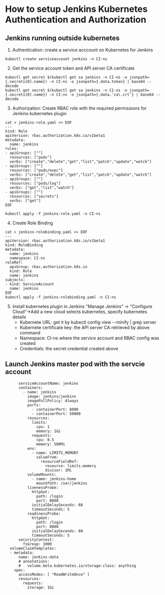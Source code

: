 # How to setup Jenkins Kubernetes Authentication and Authorization
## Jenkins running outside kubernetes
1. Authentication: create a service acccount on Kubernetes for Jenkins 
```
kubectl create serviceaccount jenkins -n CI-ns
```
2. Get the service account token and API server CA certificate
```
kubectl get secret $(kubectl get sa jenkins -n CI-ns -o jsonpath={.secrets[0].name}) -n CI-ns -o jsonpath={.data.token} | base64 --decode
kubectl get secret $(kubectl get sa jenkins -n CI-ns -o jsonpath={.secrets[0].name}) -n CI-ns -o jsonpath={.data.'ca\.crt'} | base64 --decode
```
3. Authorization: Create RBAC role with the required permissions for Jenkins kubernetes plugin 
```
cat > jenkins-role.yaml << EOF
---
kind: Role
apiVersion: rbac.authorization.k8s.io/v1beta1
metadata:
  name: jenkins
rules:
- apiGroups: [""]
  resources: ["pods"]
  verbs: ["create","delete","get","list","patch","update","watch"]
- apiGroups: [""]
  resources: ["pods/exec"]
  verbs: ["create","delete","get","list","patch","update","watch"]
- apiGroups: [""]
  resources: ["pods/log"]
  verbs: ["get","list","watch"]
- apiGroups: [""]
  resources: ["secrets"]
  verbs: ["get"]
EOF

kubectl apply -f jenkins-role.yaml -n CI-ns
```
4. Create Role Binding
```
cat > jenkins-rolebinding.yaml << EOF
---
apiVersion: rbac.authorization.k8s.io/v1beta1
kind: RoleBinding
metadata:
  name: jenkins
  namespace: CI-ns
roleRef:
  apiGroup: rbac.authorization.k8s.io
  kind: Role
  name: jenkins
subjects:
- kind: ServiceAccount
  name: jenkins
EOF
kubectl apply -f jenkins-rolebinding.yaml -n CI-ns
```   

5. Install kubernetes plugin in Jenkins
"Manage Jenkins" -> "Configure Cloud"->Add a new cloud selects kubernetes, specify kubernetes details
   -  Kubernete URL: get it by kubectl config view --minify | grep server
   -  Kubernete certificate key: the API server CA retrieved by above command
   -  Namespace: CI-ns where the service account and RBAC config was created
   -  Credentials: the secret credential created above

## Launch Jenkins master pod with the servcie account
```
      serviceAccountName: jenkins
      containers:
        - name: jenkins
          image: jenkins/jenkins
          imagePullPolicy: Always
          ports:
            - containerPort: 8080
            - containerPort: 50000
          resources:
            limits:
              cpu: 1
              memory: 1Gi
            requests:
              cpu: 0.5
              memory: 500Mi
          env:
            - name: LIMITS_MEMORY
              valueFrom:
                resourceFieldRef:
                  resource: limits.memory
                  divisor: 1Mi
          volumeMounts:
            - name: jenkins-home
              mountPath: /var/jenkins
          livenessProbe:
            httpGet:
              path: /login
              port: 8080
            initialDelaySeconds: 60
            timeoutSeconds: 5
          readinessProbe:
            httpGet:
              path: /login
              port: 8080
            initialDelaySeconds: 60
            timeoutSeconds: 5
      securityContext:
        fsGroup: 1000
  volumeClaimTemplates:
  - metadata:
      name: jenkins-data
      # annotations:
      #   volume.beta.kubernetes.io/storage-class: anything
    spec:
      accessModes: [ "ReadWriteOnce" ]
      resources:
        requests:
          storage: 1Gi
```